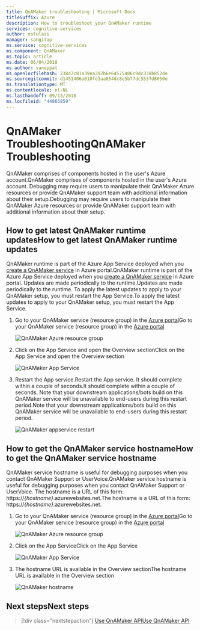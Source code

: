 ```yaml
---
title: QnAMaker troubleshooting | Microsoft Docs
titleSuffix: Azure
description: How to troubleshoot your QnAMaker runtime
services: cognitive-services
author: nstulasi
manager: sangitap
ms.service: cognitive-services
ms.component: QnAMaker
ms.topic: article
ms.date: 06/04/2018
ms.author: saneppal
ms.openlocfilehash: 23847c81a39ea392b6e64575406c9dc338b852de
ms.sourcegitcommit: d1451406a010fd3aa854dc8e5b77dc5537d8050e
ms.translationtype: MT
ms.contentlocale: nl-NL
ms.lasthandoff: 09/13/2018
ms.locfileid: "44865859"
---
```

# <a name="qnamaker-troubleshooting"></a><span data-ttu-id="38db0-103">QnAMaker Troubleshooting</span><span class="sxs-lookup"><span data-stu-id="38db0-103">QnAMaker Troubleshooting</span></span>
<span data-ttu-id="38db0-104">QnAMaker comprises of components hosted in the user's Azure account.</span><span class="sxs-lookup"><span data-stu-id="38db0-104">QnAMaker comprises of components hosted in the user's Azure account.</span></span> <span data-ttu-id="38db0-105">Debugging may require users to manipulate their QnAMaker Azure resources or provide QnAMaker support team with additional information about their setup.</span><span class="sxs-lookup"><span data-stu-id="38db0-105">Debugging may require users to manipulate their QnAMaker Azure resources or provide QnAMaker support team with additional information about their setup.</span></span>

## <a name="how-to-get-latest-qnamaker-runtime-updates"></a><span data-ttu-id="38db0-106">How to get latest QnAMaker runtime updates</span><span class="sxs-lookup"><span data-stu-id="38db0-106">How to get latest QnAMaker runtime updates</span></span>
<span data-ttu-id="38db0-107">QnAMaker runtime is part of the Azure App Service deployed when you [create a QnAMaker service](./set-up-qnamaker-service-azure.md) in Azure portal.</span><span class="sxs-lookup"><span data-stu-id="38db0-107">QnAMaker runtime is part of the Azure App Service deployed when you [create a QnAMaker service](./set-up-qnamaker-service-azure.md) in Azure portal.</span></span> <span data-ttu-id="38db0-108">Updates are made periodically to the runtime.</span><span class="sxs-lookup"><span data-stu-id="38db0-108">Updates are made periodically to the runtime.</span></span> <span data-ttu-id="38db0-109">To apply the latest updates to apply to your QnAMaker setup, you must restart the App Service.</span><span class="sxs-lookup"><span data-stu-id="38db0-109">To apply the latest updates to apply to your QnAMaker setup, you must restart the App Service.</span></span>
1. <span data-ttu-id="38db0-110">Go to your QnAMaker service (resource group) in the [Azure portal](https://portal.azure.com)</span><span class="sxs-lookup"><span data-stu-id="38db0-110">Go to your QnAMaker service (resource group) in the [Azure portal](https://portal.azure.com)</span></span>

    ![QnAMaker Azure resource group](../media/qnamaker-how-to-troubleshoot/qnamaker-azure-resourcegroup.png)

2. <span data-ttu-id="38db0-112">Click on the App Service and open the Overview section</span><span class="sxs-lookup"><span data-stu-id="38db0-112">Click on the App Service and open the Overview section</span></span>

     ![QnAMaker App Service](../media/qnamaker-how-to-troubleshoot/qnamaker-azure-appservice.png)

3. <span data-ttu-id="38db0-114">Restart the App service.</span><span class="sxs-lookup"><span data-stu-id="38db0-114">Restart the App service.</span></span> <span data-ttu-id="38db0-115">It should complete within a couple of seconds.</span><span class="sxs-lookup"><span data-stu-id="38db0-115">It should complete within a couple of seconds.</span></span> <span data-ttu-id="38db0-116">Note that your downstream applications/bots build on this QnAMaker service will be unavailable to end-users during this restart period.</span><span class="sxs-lookup"><span data-stu-id="38db0-116">Note that your downstream applications/bots build on this QnAMaker service will be unavailable to end-users during this restart period.</span></span>

    ![QnAMaker appservice restart](../media/qnamaker-how-to-upgrade-qnamaker/qnamaker-appservice-restart.png)

## <a name="how-to-get-the-qnamaker-service-hostname"></a><span data-ttu-id="38db0-118">How to get the QnAMaker service hostname</span><span class="sxs-lookup"><span data-stu-id="38db0-118">How to get the QnAMaker service hostname</span></span>
<span data-ttu-id="38db0-119">QnAMaker service hostname is useful for debugging purposes when you contact QnAMaker Support or UserVoice.</span><span class="sxs-lookup"><span data-stu-id="38db0-119">QnAMaker service hostname is useful for debugging purposes when you contact QnAMaker Support or UserVoice.</span></span> <span data-ttu-id="38db0-120">The hostname is a URL of this form: https://*{hostname}*.azurewebsites.net.</span><span class="sxs-lookup"><span data-stu-id="38db0-120">The hostname is a URL of this form: https://*{hostname}*.azurewebsites.net.</span></span>
    
1. <span data-ttu-id="38db0-121">Go to your QnAMaker service (resource group) in the [Azure portal](https://portal.azure.com)</span><span class="sxs-lookup"><span data-stu-id="38db0-121">Go to your QnAMaker service (resource group) in the [Azure portal](https://portal.azure.com)</span></span>

    ![QnAMaker Azure resource group](../media/qnamaker-how-to-troubleshoot/qnamaker-azure-resourcegroup.png)

2. <span data-ttu-id="38db0-123">Click on the App Service</span><span class="sxs-lookup"><span data-stu-id="38db0-123">Click on the App Service</span></span>

     ![QnAMaker App Service](../media/qnamaker-how-to-troubleshoot/qnamaker-azure-appservice.png)

3. <span data-ttu-id="38db0-125">The hostname URL is available in the Overview section</span><span class="sxs-lookup"><span data-stu-id="38db0-125">The hostname URL is available in the Overview section</span></span>

    ![QnAMaker hostname](../media/qnamaker-how-to-troubleshoot/qnamaker-azure-gethostname.png)
    

## <a name="next-steps"></a><span data-ttu-id="38db0-127">Next steps</span><span class="sxs-lookup"><span data-stu-id="38db0-127">Next steps</span></span>

> [!div class="nextstepaction"]
> [<span data-ttu-id="38db0-128">Use QnAMaker API</span><span class="sxs-lookup"><span data-stu-id="38db0-128">Use QnAMaker API</span></span>](./upgrade-qnamaker-service.md)
